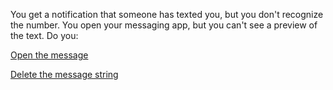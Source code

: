 You get a notification that someone has texted you, but you don't 
recognize the number. You open your messaging app, but you can't see
a preview of the text. Do you:

[Open the message](open-message/open-message.md)

[Delete the message string](delete-message/delete-message.md)
